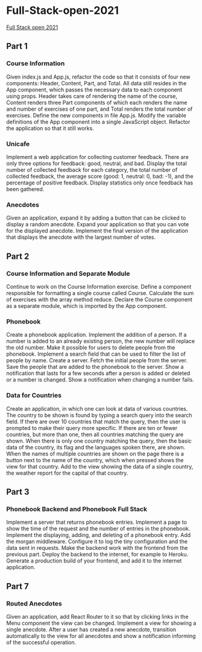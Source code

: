 # Full-Stack-open-2021
[Full Stack open 2021](https://fullstackopen.com/en/)

## Part 1
### Course Information
Given index.js and App.js, refactor the code so that it consists of four new components: Header, Content, Part, and Total. All data still resides in the App component, which passes the necessary data to each component using props. Header takes care of rendering the name of the course, Content renders three Part components of which each renders the name and number of exercises of one part, and Total renders the total number of exercises. Define the new components in file App.js. Modify the variable definitions of the App component into a single JavaScript object. Refactor the application so that it still works.

### Unicafe
Implement a web application for collecting customer feedback. There are only three options for feedback: good, neutral, and bad. Display the total number of collected feedback for each category, the total number of collected feedback, the average score (good: 1, neutral: 0, bad: -1), and the percentage of positive feedback. Display statistics only once feedback has been gathered.

### Anecdotes
Given an application, expand it by adding a button that can be clicked to display a random anecdote. Expand your application so that you can vote for the displayed anecdote. Implement the final version of the application that displays the anecdote with the largest number of votes.

## Part 2
### Course Information and Separate Module
Continue to work on the Course Information exercise. Define a component responsible for formatting a single course called Course. Calculate the sum of exercises with the array method reduce. Declare the Course component as a separate module, which is imported by the App component.

### Phonebook
Create a phonebook application. Implement the addition of a person. If a number is added to an already existing person, the new number will replace the old number. Make it possible for users to delete people from the phonebook. Implement a search field that can be used to filter the list of people by name. Create a server. Fetch the initial people from the server. Save the people that are added to the phonebook to the server. Show a notification that lasts for a few seconds after a person is added or deleted or a number is changed. Show a notification when changing a number fails.

### Data for Countries
Create an application, in which one can look at data of various countries. The country to be shown is found by typing a search query into the search field. If there are over 10 countries that match the query, then the user is prompted to make their query more specific. If there are ten or fewer countries, but more than one, then all countries matching the query are shown. When there is only one country matching the query, then the basic data of the country, its flag and the languages spoken there, are shown. When the names of multiple countries are shown on the page there is a button next to the name of the country, which when pressed shows the view for that country. Add to the view showing the data of a single country, the weather report for the capital of that country.

## Part 3
### Phonebook Backend and Phonebook Full Stack
Implement a server that returns phonebook entries. Implement a page to show the time of the request and the number of entries in the phonebook. Implement the displaying, adding, and deleting of a phonebook entry. Add the morgan middleware. Configure it to log the tiny configuration and the data sent in requests. Make the backend work with the frontend from the previous part. Deploy the backend to the internet, for example to Heroku. Generate a production build of your frontend, and add it to the internet application.

## Part 7
### Routed Anecdotes
Given an application, add React Router to it so that by clicking links in the Menu component the view can be changed. Implement a view for showing a single anecdote. After a user has created a new anecdote, transition automatically to the view for all anecdotes and show a notification informing of the successful operation.
